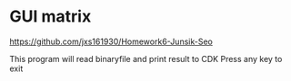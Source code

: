 # GUI matrix

https://github.com/jxs161930/Homework6-Junsik-Seo

This program will read binaryfile and print result to CDK
Press any key to exit
